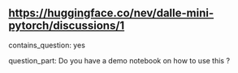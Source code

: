## https://huggingface.co/nev/dalle-mini-pytorch/discussions/1

contains_question: yes

question_part: Do you have a demo notebook on how to use this ?
